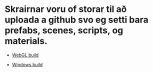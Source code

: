 # Skrairnar voru of storar til að uploada a github svo eg setti bara prefabs, scenes, scripts, og materials.

* [WebGL build](https://simmer.io/@Nussari/verkefni2)

* [Windows build]()

